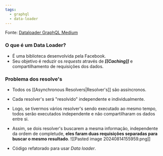 ```yaml
---
tags:
  - graphql
  - data-loader
---
```

Fonte: [Dataloader GraphQL Medium](https://medium.com/@emanuelgsouza/conhecendo-o-dataloader-graphql-b1395870c64b)

### O que é um Data Loader?
- É uma biblioteca desenvolvida pela Facebook.
- Seu objetivo é reduzir os *requests* através de ***[[Caching]]*** e compartilhamento de requisições dos dados.

### Problema dos resolve's
- Todos os [[Asynchronous Resolvers|Resolver's]] são assíncronos.
- Cada resolver's será "resolvido" independente e individualmente.
- Logo, se tivermos vários resolver's sendo executado ao mesmo tempo, todos serão executados independente e não compartilharam os dados entre si.
- Assim, se dois resolver's buscarem a mesma informação, independente da ordem de completude, **eles faram duas requisições separadas para buscar o mesmo resultado**.
![[Pasted image 20240814155959.png]]

- Código refatorado para usar *Data loader*.